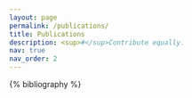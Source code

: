 ```yaml
---
layout: page
permalink: /publications/
title: Publications
description: <sup>#</sup>Contribute equally.
nav: true
nav_order: 2
---
```


<!-- _pages/publications.md -->

<div class="publications">

{% bibliography %}

</div>
